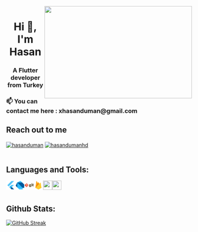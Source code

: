 <img src="https://c.tenor.com/2fXbn6Xtt0UAAAAC/software-software-development.gif" align="right" width="400" height="250">


<h1 align="center">Hi 👋, I'm Hasan</h1>
<h3 align="center">A Flutter developer from Turkey</h3>
<h3 align="left">📫 You can contact me here : xhasanduman@gmail.com</h3>

## Reach out to me


<p align="left">

<a href="https://linkedin.com/in/hasandumann/" target="blank"><img align="center" src="https://raw.githubusercontent.com/rahuldkjain/github-profile-readme-generator/master/src/images/icons/Social/linked-in-alt.svg" alt="hasanduman" height="30" width="40" /></a>
<a href="https://instagram.com/hasandumanhd/" target="blank"><img align="center" src="https://raw.githubusercontent.com/rahuldkjain/github-profile-readme-generator/master/src/images/icons/Social/instagram.svg" alt="hasandumanhd" height="30" width="40" /></a> 
<br />
<br />

## Languages and Tools:

<img align="left" src="https://raw.githubusercontent.com/github/explore/80688e429a7d4ef2fca1e82350fe8e3517d3494d/topics/flutter/flutter.png" width="25" height="25" />
<img align="left" src="https://raw.githubusercontent.com/github/explore/80688e429a7d4ef2fca1e82350fe8e3517d3494d/topics/dart/dart.png" width="25" height="25" />
<img align="left" src="https://raw.githubusercontent.com/github/explore/80688e429a7d4ef2fca1e82350fe8e3517d3494d/topics/git/git.png" width="25" height="25" />
<img align="left" src="https://raw.githubusercontent.com/github/explore/80688e429a7d4ef2fca1e82350fe8e3517d3494d/topics/firebase/firebase.png" width="25" height="25" />
<img align="left" src="https://www.vectorlogo.zone/logos/getpostman/getpostman-icon.svg" width="25" height="25" />
<img align="left" src="https://www.vectorlogo.zone/logos/figma/figma-icon.svg" width="25" height="25" />

<br />
<br />

## Github Stats:
<a href="https://git.io/streak-stats"><img src="https://github-readme-streak-stats.herokuapp.com?user=hasanduman&theme=dark" alt="GitHub Streak" /></a>
